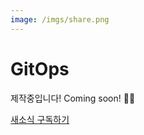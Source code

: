 ```yaml
---
image: /imgs/share.png
---
```


# GitOps

제작중입니다! Coming soon! 👨‍💻

[새소식 구독하기](https://bit.ly/k8s-guide-link)
